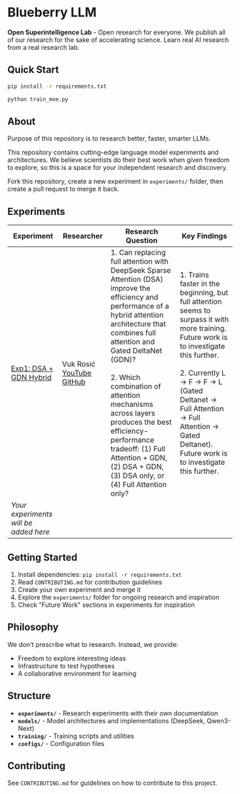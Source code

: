 # Blueberry LLM

**Open Superintelligence Lab** - Open research for everyone. We publish all of our research for the sake of accelerating science. Learn real AI research from a real research lab.

## Quick Start

```bash
pip install -r requirements.txt

python train_moe.py
```

## About

Purpose of this repository is to research better, faster, smarter LLMs.

This repository contains cutting-edge language model experiments and architectures. We believe scientists do their best work when given freedom to explore, so this is a space for your independent research and discovery.

Fork this repository, create a new experiment in `experiments/` folder, then create a pull request to merge it back.

## Experiments

| Experiment | Researcher | Research Question | Key Findings |
|------------|-----------|-------------------|--------------|
| [Exp1: DSA + GDN Hybrid](experiments/exp1_dsa_gdn_hybrid/) | Vuk Rosić [YouTube](https://www.youtube.com/channel/UC7XJj9pv_11a11FUxCMz15g) [GitHub](https://github.com/vukrosic) | 1. Can replacing full attention with DeepSeek Sparse Attention (DSA) improve the efficiency and performance of a hybrid attention architecture that combines full attention and Gated DeltaNet (GDN)? <br><br> 2. Which combination of attention mechanisms across layers produces the best efficiency-performance tradeoff: (1) Full Attention + GDN, (2) DSA + GDN, (3) DSA only, or (4) Full Attention only? |1. Trains faster in the beginning, but full attention seems to surpass it with more training. Future work is to investigate this further. <br><br> 2. Currently L → F → F → L (Gated Deltanet → Full Attention → Full Attention → Gated Deltanet). Future work is to investigate this further. |
| *Your experiments will be added here* |

## Getting Started

1. Install dependencies: `pip install -r requirements.txt`
2. Read `CONTRIBUTING.md` for contribution guidelines
3. Create your own experiment and merge it
4. Explore the `experiments/` folder for ongoing research and inspiration
5. Check "Future Work" sections in experiments for inspiration

## Philosophy

We don't prescribe what to research. Instead, we provide:
- Freedom to explore interesting ideas
- Infrastructure to test hypotheses
- A collaborative environment for learning

## Structure

- **`experiments/`** - Research experiments with their own documentation
- **`models/`** - Model architectures and implementations (DeepSeek, Qwen3-Next)
- **`training/`** - Training scripts and utilities
- **`configs/`** - Configuration files

## Contributing

See `CONTRIBUTING.md` for guidelines on how to contribute to this project.